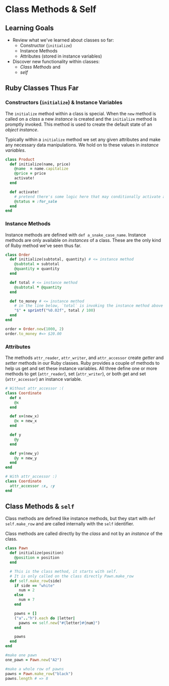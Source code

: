 # Class Methods & Self
## Learning Goals
- Review what we've learned about classes so far:
  - Constructor (`initialize`)
  - Instance Methods
  - Attributes (stored in instance variables)
- Discover new functionality within classes:
  - _Class Methods_ and
  - _self_

## Ruby Classes Thus Far
### Constructors (`initialize`) & Instance Variables
The `initialize` method within a class is special. When the `new` method is called on a _class_ a new _instance_ is created and the `initialize` method is promptly invoked. This method is used to create the default state of an _object instance_.

Typically within a `initialize` method we set any given attributes and make any necessary data manipulations. We hold on to these values in _instance variables_.

```ruby
class Product
  def initialize(name, price)
    @name  = name.capitalize
    @price = price
    activate!
  end

  def activate!
    # pretend there's some logic here that may conditionally activate a product
    @status = :for_sale
  end
end
```

### Instance Methods
Instance methods are defined with `def a_snake_case_name`. Instance methods are only available on _instances_ of a class. These are the only kind of Ruby method we've seen thus far.

```ruby
class Order
  def initialize(subtotal, quantity) # <= instance method
    @subtotal = subtotal
    @quantity = quantity
  end

  def total # <= instance method
    @subtotal * @quantity
  end

  def to_money # <= instance method
    # in the line below, `total` is invoking the instance method above
    "$" + sprintf("%0.02f", total / 100)
  end
end

order = Order.new(1000, 2)
order.to_money #=> $20.00
```

### Attributes
The methods `attr_reader`, `attr_writer`, and `attr_accessor` create _getter_ and _setter_ methods in our Ruby classes. Ruby provides a couple of methods to help us get and set these instance variables. All three define one or more methods to get (`attr_reader`), set (`attr_writer`), or both get and set (`attr_accessor`) an instance variable.

```ruby
# Without attr_accessor :(
class Coordinate
  def x
    @x
  end

  def x=(new_x)
    @x = new_x
  end

  def y
    @y
  end

  def y=(new_y)
    @y = new_y
  end
end

# With attr_accessor :)
class Coordinate
  attr_accessor :x, :y
end
```

## Class Methods & `self`
Class methods are defined like instance methods, but they start with `def self.make_row` and are called internally with the `self` identifier.

Class methods are called directly by the _class_ and not by an _instance_ of the class.

```ruby
class Pawn
  def initialize(position)
    @position = position
  end

  # This is the class method, it starts with self.
  # It is only called on the class directly Pawn.make_row
  def self.make_row(side)
    if side == "white"
      num = 2
    else
      num = 7
    end

    pawns = []
    ("a".."h").each do |letter|
      pawns << self.new("#{letter}#{num}")
    end

    pawns
  end
end

#make one pawn
one_pawn = Pawn.new("A2")

#make a whole row of pawns
pawns = Pawn.make_row("black")
pawns.length # => 8
```
